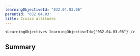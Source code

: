 ```yaml
---
learningObjectiveId: "032.04.03.06"
parentId: "032.04.03"
title: Cruise altitudes
---
```


```tsx eval
<LearningObjectives learningObjectiveId={"032.04.03.06"} />
```

## Summary
